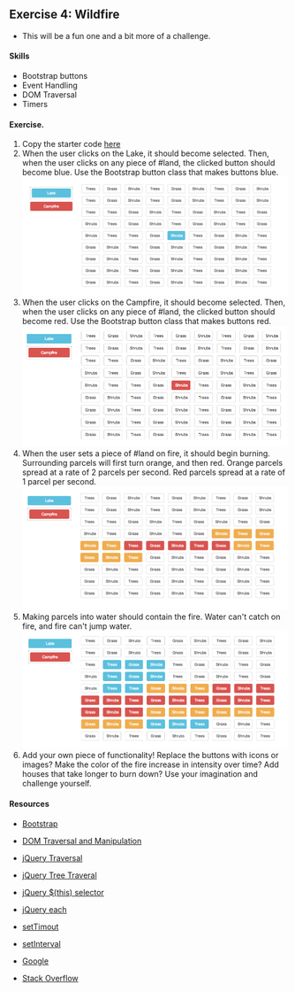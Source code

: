 ## Exercise 4: Wildfire
* This will be a fun one and a bit more of a challenge.

#### Skills
* Bootstrap buttons
* Event Handling
* DOM Traversal
* Timers

#### Exercise.
1. Copy the starter code [here](https://github.com/gemfarmer/Tutoring-Info/tree/master/Exercises/Exercise%204%20-%20Wildfire/Exercise%204%20Starter%20Code)
2. When the user clicks on the Lake, it should become selected. Then, when the user clicks on any piece of #land, the clicked button should become blue. Use the Bootstrap button class that makes buttons blue.
![alt tag](images/water.png)
3. When the user clicks on the Campfire, it should become selected. Then, when the user clicks on any piece of #land, the clicked button should become red. Use the Bootstrap button class that makes buttons red.
![alt tag](images/fire.png)
4. When the user sets a piece of #land on fire, it should begin burning. Surrounding parcels will first turn orange, and then red. Orange parcels spread at a rate of 2 parcels per second. Red parcels spread at a rate of 1 parcel per second.
![alt tag](images/burning.png)
5. Making parcels into water should contain the fire. Water can't catch on fire, and fire can't jump water.
![alt tag](images/final.png)
6. Add your own piece of functionality! Replace the buttons with icons or images? Make the color of the fire increase in intensity over time? Add houses that take longer to burn down? Use your imagination and challenge yourself.


#### Resources
* [Bootstrap](http://getbootstrap.com/)
* [DOM Traversal and Manipulation](http://jqfundamentals.com/chapter/traversing-manipulating)
* [jQuery Traversal](http://api.jquery.com/category/traversing/)
* [jQuery Tree Traveral](https://api.jquery.com/category/traversing/tree-traversal/)
* [jQuery $(this) selector](http://learn.jquery.com/javascript-101/this-keyword/)
* [jQuery each](http://api.jquery.com/jquery.each/)
* [setTimout](http://www.jquery4u.com/jquery-functions/settimeout-example/)
* [setInterval](http://www.w3schools.com/jsref/met_win_setinterval.asp)

* [Google](http://www.google.com)
* [Stack Overflow](http://www.stackoverflow.com)